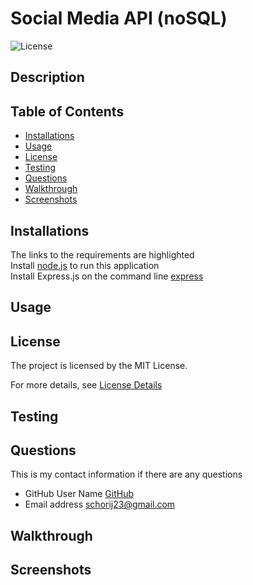 # Social Media API (noSQL)

![License](https://img.shields.io/badge/License-MIT-yellow.svg)

## Description

## Table of Contents

* [Installations](#installations)
* [Usage](#usage)
* [License](#license)
* [Testing](#testing)
* [Questions](#questions)
* [Walkthrough](#walkthrough)
* [Screenshots](#screenshots)

## Installations
The links to the requirements are highlighted<br>
Install [node.js](https://nodejs.org/en) to run this application<br>
Install Express.js on the command line [express](https://www.npmjs.com/package/express)<br>

## Usage

## License
The project is licensed by the MIT License.

For more details, see [License Details](https://choosealicense.com/licenses/mit/)

## Testing


## Questions

  This is my contact information if there are any questions

  - GitHub User Name [GitHub](https://github.com/schorij23) 
  - Email address schorij23@gmail.com

## Walkthrough

## Screenshots







